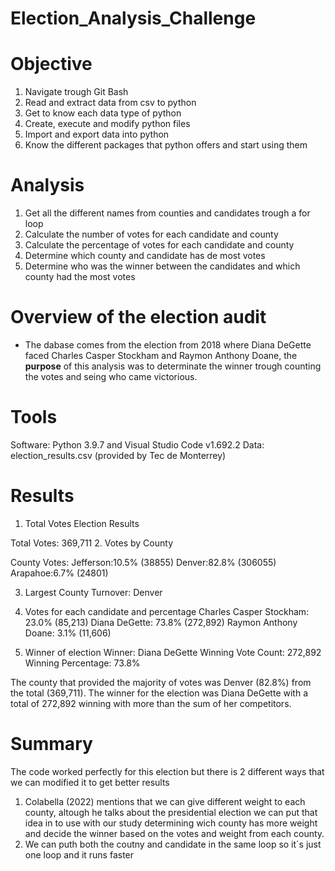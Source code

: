 **Election_Analysis_Challenge**
=============


Objective
========

1. Navigate trough Git Bash 
2. Read and extract data from csv to python
3. Get to know each data type of python
4. Create, execute and modify python files
5. Import and export data into python
6. Know the different packages that python offers and start using them

Analysis
======
1. Get all the different names from counties and candidates trough a for loop
2. Calculate the number of votes for each candidate and county
3. Calculate the percentage of votes for each candidate and county
4. Determine which county and candidate has de most votes 
5. Determine who was the winner between the candidates and which county had the most votes

# Overview of the election audit 
- The dabase comes from the election from 2018 where Diana DeGette faced Charles Casper Stockham and Raymon Anthony Doane, the **purpose** of this analysis was to determinate the winner trough counting the votes and seing who came victorious. 

Tools
=====
Software: Python 3.9.7 and Visual Studio Code v1.692.2
Data: election_results.csv (provided by Tec de Monterrey)

Results
=======
1. Total Votes
Election Results

Total Votes: 369,711
2. Votes by County

County Votes:
Jefferson:10.5% (38855)
Denver:82.8% (306055)
Arapahoe:6.7% (24801)

3. Largest County Turnover: Denver

4. Votes for each candidate and percentage
Charles Casper Stockham: 23.0% (85,213)
Diana DeGette: 73.8% (272,892)
Raymon Anthony Doane: 3.1% (11,606)

5. Winner of election
Winner: Diana DeGette
Winning Vote Count: 272,892
Winning Percentage: 73.8%

The county that provided the majority of votes was Denver (82.8%) from the total (369,711).
The winner for the election was Diana DeGette with a total of 272,892 winning with more than the sum of her competitors.

**Summary**
=======
The code worked perfectly for this election but there is 2 different ways that we can modified it to get better results
1. Colabella (2022) mentions that we can give different weight to each county, altough he talks about the presidential election we can put that idea in to use with our study determining wich county has more weight and decide the winner based on the votes and weight from each county.
2. We can puth both the coutny and candidate in the same loop so it´s just one loop and it runs faster
